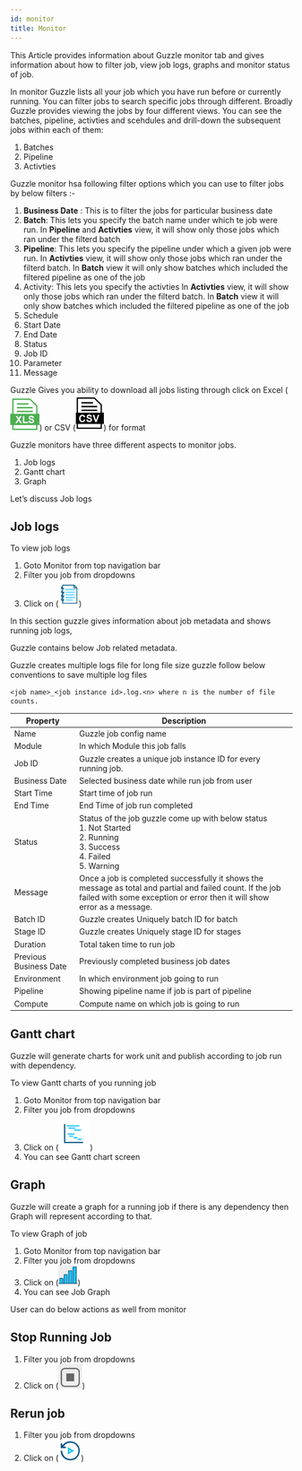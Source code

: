 ```yaml
---
id: monitor
title: Monitor
---
```


This Article provides information about Guzzle monitor tab and gives information about how to filter job, view job logs, graphs and monitor status of job.

In monitor Guzzle lists all your job which you have run before or currently running. You can filter jobs to search specific jobs through different. Broadly Guzzle provides viewing the jobs by four different views. You can see the batches, pipeline, activties and scehdules and drill-down the subsequent jobs within each of them:
1. Batches
2. Pipeline
3. Activties


Guzzle monitor hsa following filter options which you can use  to filter jobs by below filters :-

1. **Business Date** : This is to filter the jobs for particular business date
2. **Batch**: This lets you specify the batch name under which te job were run. In **Pipeline** and **Activties** view, it will show only those jobs which ran under the  filterd batch
3. **Pipeline**: This lets you specify the pipeline under which a given job were run. In **Activties** view, it will show only those jobs which ran under the  filterd batch. In **Batch** view it will only show batches which included the filtered pipeline as one of the job
4. Activity: This lets you specify the activties In **Activties** view, it will show only those jobs which ran under the  filterd batch. In **Batch** view it will only show batches which included the filtered pipeline as one of the job        
5. Schedule        
6. Start Date       
7. End Date         
8. Status          
9. Job ID           
10. Parameter       
11. Message 

Guzzle Gives you ability to download all jobs listing through click on Excel (![image alt text](/img/docs/how-to-guides/monitor/monitor0.png)) or CSV (![image alt text](/img/docs/how-to-guides/monitor/monitor1.png)) for format

Guzzle monitors have three different aspects to monitor jobs.
1. Job logs
2. Gantt chart
3. Graph

Let’s discuss Job logs

## Job logs

To view job logs 
1. Goto Monitor from top navigation bar
2. Filter you job from dropdowns
3. Click on (![image alt text](/img/docs/how-to-guides/monitor/monitor2.png))

In this section guzzle gives information about job metadata and shows running job logs,

Guzzle contains below Job related metadata.

Guzzle creates multiple logs file for long file size guzzle follow below conventions to save multiple log files

    <job name>_<job instance id>.log.<n> where n is the number of file counts.

|Property|Description|
|--- |--- |
|Name|Guzzle job config name|
|Module|In which Module this job falls|
|Job ID|Guzzle creates a unique job instance ID for every running job.|
|Business Date|Selected business date while run job from user|
|Start Time|Start time of job run|
|End Time|End Time of job run completed|
|Status|Status of the job guzzle come up with below status <br/>1. Not Started<br/>2. Running<br/>3. Success<br/>4. Failed<br/>5. Warning|
|Message|Once a job is completed successfully it shows the message as total and partial and failed count. If the job failed with some exception or error then it will show error as a message.|
|Batch ID|Guzzle creates Uniquely batch ID for batch|
|Stage ID|Guzzle creates Uniquely stage ID for stages|
|Duration|Total taken time to run job|
|Previous Business Date|Previously completed business job dates|
|Environment|In which environment job going to run|
|Pipeline|Showing pipeline name if job is part of pipeline|
|Compute|Compute name on which job is going to run|


## Gantt chart

Guzzle will generate charts for work unit and publish according to job run with dependency.

To view Gantt charts of you running job 

1. Goto Monitor from top navigation bar
2. Filter you job from dropdowns
3. Click on (![image alt text](/img/docs/how-to-guides/monitor/monitor3.png)) 
4. You can see Gantt chart screen

## Graph

Guzzle will create a graph for a running job if there is any dependency then Graph will represent according to that.

To view Graph of job

1. Goto Monitor from top navigation bar
2. Filter you job from dropdowns
3. Click on (![image alt text](/img/docs/how-to-guides/monitor/monitor4.png))
4. You can see Job Graph

User can do below actions as well from monitor 

## Stop Running Job
1. Filter you job from dropdowns
2. Click on (![image alt text](/img/docs/how-to-guides/monitor/monitor5.png))

## Rerun job
1. Filter you job from dropdowns
2. Click on (![image alt text](/img/docs/how-to-guides/monitor/monitor6.png))


